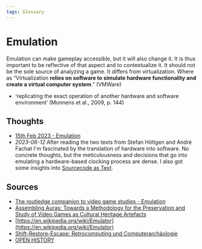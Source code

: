 ```yaml
---
tags: Glossary
---
```

# Emulation
Emulation can make gameplay accessible, but it will also change it. It is thus important to be reflective of that aspect and to contextualize it. It should not be the sole source of analyzing a game. It differs from virtualization. Where as “Virtualization **relies on software to simulate hardware functionality and create a virtual computer system**.” (VMWare)

- ‘replicating the exact operation of another hardware and software environment’ (Monnens et al., 2009, p. 144)

## Thoughts
- [15th Feb 2023 - Emulation](journal/2023-02-15.md)
- *2023-06-12* After reading the two texts from Stefan Höltgen and André Fachat I'm fascinated by the translation of hardware into software. No concrete thoughts, but the meticulousness and decisions that go into emulating a hardware-based clocking process are dense. I also got some insights into [Sourcecode as Text](notes/Sourcecode%20as%20Text.md).

## Sources
- [The routledge companion to video game studies - Emulation](literature/wolfRoutledgeCompanionVideo2014.md#Emulation)
- [Assembling Auras: Towards a Methodology for the Preservation and Study of Video Games as Cultural Heritage Artefacts](literature/guay-belangerAssemblingAurasMethodology2022.md)
- [https://en.wikipedia.org/wiki/Emulator](https://en.wikipedia.org/wiki/Emulator)
- [Shift-Restore-Escape: Retrocomputing und Computerarchäologie](literature/holtgenShiftRestoreEscapeRetrocomputingUnd2014.md)
- [OPEN HISTORY](literature/hoeltgenOPENHISTORY2020.md)